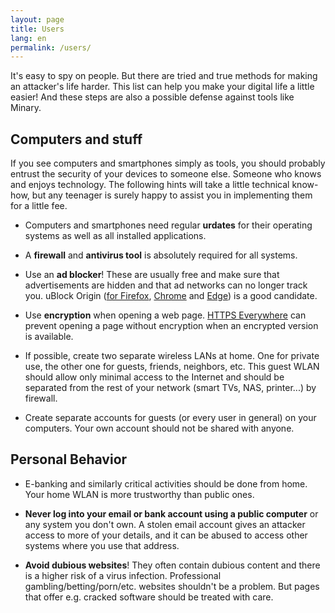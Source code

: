 ```yaml
---
layout: page
title: Users
lang: en
permalink: /users/
---
```

It's easy to spy on people. But there are tried and true methods for making an attacker's life harder. This list can help you make your digital life a little easier! And these steps are also a possible defense against tools like Minary.

## Computers and stuff

If you see computers and smartphones simply as tools, you should probably entrust the security of your devices to someone else. Someone who knows and enjoys technology. The following hints will take a little technical know-how, but any teenager is surely happy to assist you in implementing them for a little fee.

  
  - Computers and smartphones need regular **urdates** for their operating systems as well as all installed applications.

  - A **firewall** and **antivirus tool** is absolutely required for all systems.
  
  - Use an **ad blocker**! These are usually free and make sure that advertisements are hidden and that ad networks can no longer track you. uBlock Origin ([for Firefox](https://addons.mozilla.org/en-US/firefox/addon/ublock-origin/), [Chrome](https://chrome.google.com/webstore/detail/ublock-origin/cjpalhdlnbpafiamejdnhcphjbkeiagm) and [Edge](https://www.microsoft.com/de-ch/store/p/ublock-origin/9nblggh444l4?tduid=(40e71498a7beb4dc57fda3793b5f3062)(259740)(2804583)()())) is a good candidate. 

  - Use **encryption** when opening a web page. [HTTPS Everywhere](https://www.eff.org/https-everywhere) can prevent opening a page without encryption when an encrypted version is available.
  
  - If possible, create two separate wireless LANs at home. One for private use, the other one for guests, friends, neighbors, etc. This guest WLAN should allow only minimal access to the Internet and should be separated from the rest of your network (smart TVs, NAS, printer...) by firewall.
  
  - Create separate accounts for guests (or every user in general) on your computers. Your own account should not be shared with anyone.
  
## Personal Behavior

  - E-banking and similarly critical activities should be done from home. Your home WLAN is more trustworthy than public ones.

  - **Never log into your email or bank account using a public computer** or any system you don't own. A stolen email account gives an attacker access to more of your details, and it can be abused to access other systems where you use that address.

  - **Avoid dubious websites**! They often contain dubious content and there is a higher risk of a virus infection. Professional gambling/betting/porn/etc. websites shouldn't be a problem. But pages that offer e.g. cracked software should be treated with care.

